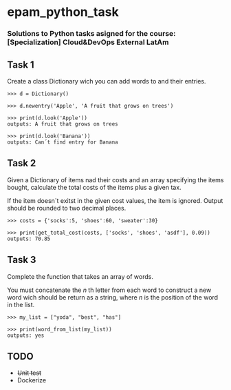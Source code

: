 # epam_python_task
### Solutions to Python tasks asigned for the course: [Specialization] Cloud&amp;DevOps External LatAm



## Task 1

Create a class Dictionary wich you can add words to and their entries.
```
>>> d = Dictionary()

>>> d.newentry('Apple', 'A fruit that grows on trees')

>>> print(d.look('Apple'))
outputs: A fruit that grows on trees

>>> print(d.look('Banana'))
outputs: Can´t find entry for Banana
```


## Task 2

Given a Dictionary of items nad their costs and an array specifying the items bought, calculate the total costs of the items plus a given tax.

If the item doesn´t exitst in the given cost values, the item is ignored.
Output should be rounded to two decimal places.

```
>>> costs = {'socks':5, 'shoes':60, 'sweater':30}

>>> print(get_total_cost(costs, ['socks', 'shoes', 'asdf'], 0.09))
outputs: 70.85
```


## Task 3

Complete the function that takes an array of words.

You must concatenate the *n* th letter from each word to construct a new word wich should be return as a string, where *n* is the position of the word in the list.

```
>>> my_list = ["yoda", "best", "has"]

>>> print(word_from_list(my_list))
outputs: yes
```


## TODO
- ~~Unit test~~
- Dockerize

